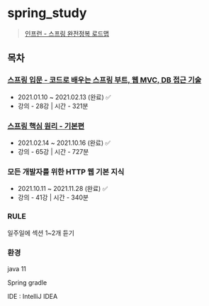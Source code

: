 # spring_study

> [인프런 - 스프링 완전정복 로드맵](https://www.inflearn.com/roadmaps/373)

## 목차

### [스프링 입문 - 코드로 배우는 스프링 부트, 웹 MVC, DB 접근 기술](./hello-spring)

- 2021.01.10 ~ 2021.02.13 (완료) ✅
- 강의 - 28강 | 시간 - 321분

### [스프링 핵심 원리 - 기본편](./core)

- 2021.02.14 ~ 2021.10.16 (완료) ✅
- 강의 - 65강 | 시간 - 727분

### 모든 개발자를 위한 HTTP 웹 기본 지식

- 2021.10.11 ~ 2021.11.28 (완료) ✅
- 강의 - 41강 | 시간 - 340분



### RULE

일주일에 섹션 1~2개 듣기





### 환경

java 11

Spring gradle

IDE : IntelliJ IDEA

